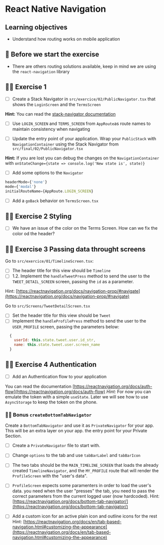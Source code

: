 # React Native Navigation

## Learning objectives

- Understand how routing works on mobile application

## 🥑 Before we start the exercise

- There are others routing solutions available, keep in mind we are using the `react-navigation` library

## 🤸‍♀️ Exercise 1

- [ ] Create a Stack Navigator in `src/exercice/02/PublicNavigator.tsx` that shows the `LoginScreen` and the `TermsScreen`

**Hint:** You can read the [stack-navigator documentation](https://reactnavigation.org/docs/stack-navigator/)

- [ ] Use `LOGIN_SCREEN` and `TERMS_SCREEN` from `AppRoute`as route names to maintain consistency when navigating

- [ ] Update the entry point of your application. Wrap your `PublicStack` with `NavigationContainer` using the Stack Navigator from `src/final/02/PublicNavigator.tsx`

**Hint:** If you are lost you can debug the changes on the `NavigationContainer` with `onStateChange={state => console.log('New state is', state)}`

- [ ] Add some options to the `Navigator`

```javascript
headerMode={'none'}
mode={'modal'}
initialRouteName={AppRoute.LOGIN_SCREEN}
```

- [ ] Add a `goBack` behavior on `TermsScreen.tsx`

## 🤸‍♀️ Exercise 2 Styling

- [ ] We have an issue of the color on the Terms Screen. How can we fix the color od the header?

## 🤸‍♀️ Exercise 3 Passing data throught screens

Go to `src/exercice/01/TimelineScreen.tsx`:

- [ ] The header title for this view should be `Timeline`
- [ ] 1.2. Implement the `handleTweetPress` method to send the user to the `TWEET_DETAIL_SCREEN` screen, passing the `id` as a parameter.

Hint: [https://reactnavigation.org/docs/navigation-prop/#navigate](https://reactnavigation.org/docs/navigation-prop/#navigate)

Go to `src/Screens/TweetDetailScreen.tsx`

- [ ] Set the header title for this view should be `Tweet`
- [ ] Implement the `handleProfilePress` method to send the user to the `USER_PROFILE` screen, passing the parameters below:

```javascript
  {
    userId: this.state.tweet.user.id_str,
    name: this.state.tweet.user.screen_name
  }
```

## 🤸‍♀️ Exercise 4 Authentication

- [ ] Add an Authentication flow to your application

You can read the documentation [https://reactnavigation.org/docs/auth-flow](https://reactnavigation.org/docs/auth-flow)
_Hint:_ For now you can emulate the token with a simple `useState`. Later we will see how to use `AsyncStorage` to keep the token on the phone.

### 🏋️‍♀️ Bonus `createBottomTabNavigator`

Create a `BottomTabNavigator` and use it as `PrivateNavigator` for your app. This will be an extra layer on your app. the entry point for your Private Section.

- [ ] Create a `PrivateNavigator` file to start with.
- [ ] Change `options` to the tab and use `tabBarLabel` and `tabBarIcon`
- [ ] The two tabs should be the `MAIN_TIMELINE_SCREEN` that loads the already created `TimelineNavigator`, and the `MY_PROFILE` route that will render the `ProfileScreen` with the "user's data".
- [ ] `ProfileScreen` expects some paramenters in order to load the user's data. you need when the user "presses"
      the tab, you need to pass the correct parameters from the current logged user (now hardcoded). Hint: [https://reactnavigation.org/docs/bottom-tab-navigator/](https://reactnavigation.org/docs/bottom-tab-navigator/)

- [ ] Add a custom icon for an active plain icon and outline icons for the rest
      Hint: [https://reactnavigation.org/docs/en/tab-based-navigation.html#customizing-the-appearance](https://reactnavigation.org/docs/en/tab-based-navigation.html#customizing-the-appearance)
